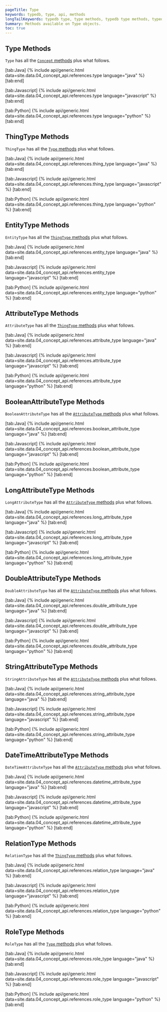 ```yaml
---
pageTitle: Type
keywords: typedb, type, api, methods
longTailKeywords: typedb type, type methods, typedb type methods, typedb entity type methods, typedb attribute type methods, typedb relation type methods, typedb role methods
Summary: Methods available on Type objects.
toc: true
---
```


## Type Methods
`Type` has all the [`Concept` methods](../05-concept-api/01-concept.md) plus what follows.

<div class="tabs light" data-no-parse>

[tab:Java]
{% include api/generic.html data=site.data.04_concept_api.references.type language="java" %}
[tab:end]

[tab:Javascript]
{% include api/generic.html data=site.data.04_concept_api.references.type language="javascript" %}
[tab:end]

[tab:Python]
{% include api/generic.html data=site.data.04_concept_api.references.type language="python" %}
[tab:end]

</div>

## ThingType Methods
`ThingType` has all the [`Type` methods](#type-methods) plus what follows.

<div class="tabs light" data-no-parse>

[tab:Java]
{% include api/generic.html data=site.data.04_concept_api.references.thing_type language="java" %}
[tab:end]

[tab:Javascript]
{% include api/generic.html data=site.data.04_concept_api.references.thing_type language="javascript" %}
[tab:end]

[tab:Python]
{% include api/generic.html data=site.data.04_concept_api.references.thing_type language="python" %}
[tab:end]

</div>

## EntityType Methods
`EntityType` has all the [`ThingType` methods](#thingtype-methods) plus what follows.

<div class="tabs light" data-no-parse>

[tab:Java]
{% include api/generic.html data=site.data.04_concept_api.references.entity_type language="java" %}
[tab:end]

[tab:Javascript]
{% include api/generic.html data=site.data.04_concept_api.references.entity_type language="javascript" %}
[tab:end]

[tab:Python]
{% include api/generic.html data=site.data.04_concept_api.references.entity_type language="python" %}
[tab:end]

</div>

## AttributeType Methods
`AttributeType` has all the [`ThingType` methods](#thingtype-methods) plus what follows.

<div class="tabs light" data-no-parse>

[tab:Java]
{% include api/generic.html data=site.data.04_concept_api.references.attribute_type language="java" %}
[tab:end]

[tab:Javascript]
{% include api/generic.html data=site.data.04_concept_api.references.attribute_type language="javascript" %}
[tab:end]

[tab:Python]
{% include api/generic.html data=site.data.04_concept_api.references.attribute_type language="python" %}
[tab:end]

</div>

## BooleanAttributeType Methods
`BooleanAttributeType` has all the [`AttributeType` methods](#attributetype-methods) plus what follows.

<div class="tabs light" data-no-parse>

[tab:Java]
{% include api/generic.html data=site.data.04_concept_api.references.boolean_attribute_type language="java" %}
[tab:end]

[tab:Javascript]
{% include api/generic.html data=site.data.04_concept_api.references.boolean_attribute_type language="javascript" %}
[tab:end]

[tab:Python]
{% include api/generic.html data=site.data.04_concept_api.references.boolean_attribute_type language="python" %}
[tab:end]

</div>

## LongAttributeType Methods
`LongAttributeType` has all the [`AttributeType` methods](#attributetype-methods) plus what follows.

<div class="tabs light" data-no-parse>

[tab:Java]
{% include api/generic.html data=site.data.04_concept_api.references.long_attribute_type language="java" %}
[tab:end]

[tab:Javascript]
{% include api/generic.html data=site.data.04_concept_api.references.long_attribute_type language="javascript" %}
[tab:end]

[tab:Python]
{% include api/generic.html data=site.data.04_concept_api.references.long_attribute_type language="python" %}
[tab:end]

</div>

## DoubleAttributeType Methods
`DoubleAttributeType` has all the [`AttributeType` methods](#attributetype-methods) plus what follows.

<div class="tabs light" data-no-parse>

[tab:Java]
{% include api/generic.html data=site.data.04_concept_api.references.double_attribute_type language="java" %}
[tab:end]

[tab:Javascript]
{% include api/generic.html data=site.data.04_concept_api.references.double_attribute_type language="javascript" %}
[tab:end]

[tab:Python]
{% include api/generic.html data=site.data.04_concept_api.references.double_attribute_type language="python" %}
[tab:end]

</div>

## StringAttributeType Methods
`StringAttributeType` has all the [`AttributeType` methods](#attributetype-methods) plus what follows.

<div class="tabs light" data-no-parse>

[tab:Java]
{% include api/generic.html data=site.data.04_concept_api.references.string_attribute_type language="java" %}
[tab:end]

[tab:Javascript]
{% include api/generic.html data=site.data.04_concept_api.references.string_attribute_type language="javascript" %}
[tab:end]

[tab:Python]
{% include api/generic.html data=site.data.04_concept_api.references.string_attribute_type language="python" %}
[tab:end]

</div>

## DateTimeAttributeType Methods
`DateTimeAttributeType` has all the [`AttributeType` methods](#attributetype-methods) plus what follows.

<div class="tabs light" data-no-parse>

[tab:Java]
{% include api/generic.html data=site.data.04_concept_api.references.datetime_attribute_type language="java" %}
[tab:end]

[tab:Javascript]
{% include api/generic.html data=site.data.04_concept_api.references.datetime_attribute_type language="javascript" %}
[tab:end]

[tab:Python]
{% include api/generic.html data=site.data.04_concept_api.references.datetime_attribute_type language="python" %}
[tab:end]

</div>

## RelationType Methods
`RelationType` has all the [`ThingType` methods](#thingtype-methods) plus what follows.

<div class="tabs light" data-no-parse>

[tab:Java]
{% include api/generic.html data=site.data.04_concept_api.references.relation_type language="java" %}
[tab:end]

[tab:Javascript]
{% include api/generic.html data=site.data.04_concept_api.references.relation_type language="javascript" %}
[tab:end]

[tab:Python]
{% include api/generic.html data=site.data.04_concept_api.references.relation_type language="python" %}
[tab:end]

</div>

## RoleType Methods
`RoleType` has all the [`Type` methods](#type-methods) plus what follows.

<div class="tabs light" data-no-parse>

[tab:Java]
{% include api/generic.html data=site.data.04_concept_api.references.role_type language="java" %}
[tab:end]

[tab:Javascript]
{% include api/generic.html data=site.data.04_concept_api.references.role_type language="javascript" %}
[tab:end]

[tab:Python]
{% include api/generic.html data=site.data.04_concept_api.references.role_type language="python" %}
[tab:end]

</div>
